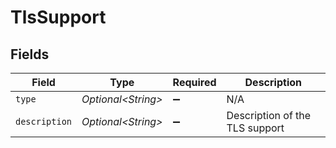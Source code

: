 # TlsSupport


## Fields

| Field                          | Type                           | Required                       | Description                    |
| ------------------------------ | ------------------------------ | ------------------------------ | ------------------------------ |
| `type`                         | *Optional\<String>*            | :heavy_minus_sign:             | N/A                            |
| `description`                  | *Optional\<String>*            | :heavy_minus_sign:             | Description of the TLS support |